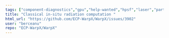 ```yaml
---
tags: ["component-diagnostics","gpu","help-wanted","hpsf","laser","particle-in-cell","physics","pic","plasma","research","simulation"]
title: "Classical in-situ radiation computation "
html_url: "https://github.com/ECP-WarpX/WarpX/issues/3902"
user: "berceanu"
repo: "ECP-WarpX/WarpX"
---
```


